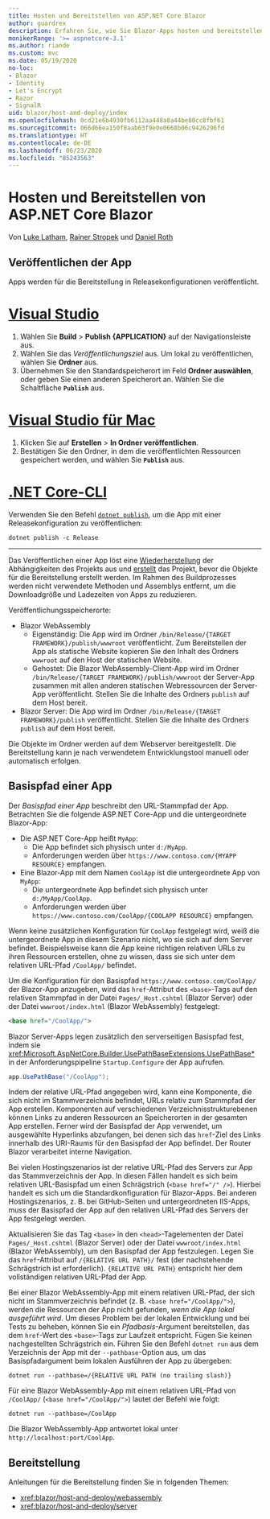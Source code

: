 ```yaml
---
title: Hosten und Bereitstellen von ASP.NET Core Blazor
author: guardrex
description: Erfahren Sie, wie Sie Blazor-Apps hosten und bereitstellen.
monikerRange: '>= aspnetcore-3.1'
ms.author: riande
ms.custom: mvc
ms.date: 05/19/2020
no-loc:
- Blazor
- Identity
- Let's Encrypt
- Razor
- SignalR
uid: blazor/host-and-deploy/index
ms.openlocfilehash: 0cd21e6b4930fb6112aa448a8a44be80cc8fbf61
ms.sourcegitcommit: 066d66ea150f8aab63f9e0e0668b06c9426296fd
ms.translationtype: HT
ms.contentlocale: de-DE
ms.lasthandoff: 06/23/2020
ms.locfileid: "85243563"
---
```

# <a name="host-and-deploy-aspnet-core-blazor"></a>Hosten und Bereitstellen von ASP.NET Core Blazor

Von [Luke Latham](https://github.com/guardrex), [Rainer Stropek](https://www.timecockpit.com) und [Daniel Roth](https://github.com/danroth27)

## <a name="publish-the-app"></a>Veröffentlichen der App

Apps werden für die Bereitstellung in Releasekonfigurationen veröffentlicht.

# <a name="visual-studio"></a>[Visual Studio](#tab/visual-studio)

1. Wählen Sie **Build** > **Publish {APPLICATION}** auf der Navigationsleiste aus.
1. Wählen Sie das *Veröffentlichungsziel* aus. Um lokal zu veröffentlichen, wählen Sie **Ordner** aus.
1. Übernehmen Sie den Standardspeicherort im Feld **Ordner auswählen**, oder geben Sie einen anderen Speicherort an. Wählen Sie die Schaltfläche **`Publish`** aus.

# <a name="visual-studio-for-mac"></a>[Visual Studio für Mac](#tab/visual-studio-mac)

1. Klicken Sie auf **Erstellen** > **In Ordner veröffentlichen**.
1. Bestätigen Sie den Ordner, in dem die veröffentlichten Ressourcen gespeichert werden, und wählen Sie **`Publish`** aus.

# <a name="net-core-cli"></a>[.NET Core-CLI](#tab/netcore-cli)

Verwenden Sie den Befehl [`dotnet publish`](/dotnet/core/tools/dotnet-publish), um die App mit einer Releasekonfiguration zu veröffentlichen:

```dotnetcli
dotnet publish -c Release
```

---

Das Veröffentlichen einer App löst eine [Wiederherstellung](/dotnet/core/tools/dotnet-restore) der Abhängigkeiten des Projekts aus und [erstellt](/dotnet/core/tools/dotnet-build) das Projekt, bevor die Objekte für die Bereitstellung erstellt werden. Im Rahmen des Buildprozesses werden nicht verwendete Methoden und Assemblys entfernt, um die Downloadgröße und Ladezeiten von Apps zu reduzieren.

Veröffentlichungsspeicherorte:

* Blazor WebAssembly
  * Eigenständig: Die App wird im Ordner `/bin/Release/{TARGET FRAMEWORK}/publish/wwwroot` veröffentlicht. Zum Bereitstellen der App als statische Website kopieren Sie den Inhalt des Ordners `wwwroot` auf den Host der statischen Website.
  * Gehostet: Die Blazor WebAssembly-Client-App wird im Ordner `/bin/Release/{TARGET FRAMEWORK}/publish/wwwroot` der Server-App zusammen mit allen anderen statischen Webressourcen der Server-App veröffentlicht. Stellen Sie die Inhalte des Ordners `publish` auf dem Host bereit.
* Blazor Server: Die App wird im Ordner `/bin/Release/{TARGET FRAMEWORK}/publish` veröffentlicht. Stellen Sie die Inhalte des Ordners `publish` auf dem Host bereit.

Die Objekte im Ordner werden auf dem Webserver bereitgestellt. Die Bereitstellung kann je nach verwendetem Entwicklungstool manuell oder automatisch erfolgen.

## <a name="app-base-path"></a>Basispfad einer App

Der *Basispfad einer App* beschreibt den URL-Stammpfad der App. Betrachten Sie die folgende ASP.NET Core-App und die untergeordnete Blazor-App:

* Die ASP.NET Core-App heißt `MyApp`:
  * Die App befindet sich physisch unter `d:/MyApp`.
  * Anforderungen werden über `https://www.contoso.com/{MYAPP RESOURCE}` empfangen.
* Eine Blazor-App mit dem Namen `CoolApp` ist die untergeordnete App von `MyApp`:
  * Die untergeordnete App befindet sich physisch unter `d:/MyApp/CoolApp`.
  * Anforderungen werden über `https://www.contoso.com/CoolApp/{COOLAPP RESOURCE}` empfangen.

Wenn keine zusätzlichen Konfiguration für `CoolApp` festgelegt wird, weiß die untergeordnete App in diesem Szenario nicht, wo sie sich auf dem Server befindet. Beispielsweise kann die App keine richtigen relativen URLs zu ihren Ressourcen erstellen, ohne zu wissen, dass sie sich unter dem relativen URL-Pfad `/CoolApp/` befindet.

Um die Konfiguration für den Basispfad `https://www.contoso.com/CoolApp/` der Blazor-App anzugeben, wird das `href`-Attribut des `<base>`-Tags auf den relativen Stammpfad in der Datei `Pages/_Host.cshtml` (Blazor Server) oder der Datei `wwwroot/index.html` (Blazor WebAssembly) festgelegt:

```html
<base href="/CoolApp/">
```

Blazor Server-Apps legen zusätzlich den serverseitigen Basispfad fest, indem sie <xref:Microsoft.AspNetCore.Builder.UsePathBaseExtensions.UsePathBase*> in der Anforderungspipeline `Startup.Configure` der App aufrufen.

```csharp
app.UsePathBase("/CoolApp");
```

Indem der relative URL-Pfad angegeben wird, kann eine Komponente, die sich nicht im Stammverzeichnis befindet, URLs relativ zum Stammpfad der App erstellen. Komponenten auf verschiedenen Verzeichnisstrukturebenen können Links zu anderen Ressourcen an Speicherorten in der gesamten App erstellen. Ferner wird der Basispfad der App verwendet, um ausgewählte Hyperlinks abzufangen, bei denen sich das `href`-Ziel des Links innerhalb des URI-Raums für den Basispfad der App befindet. Der Router Blazor verarbeitet interne Navigation.

Bei vielen Hostingszenarios ist der relative URL-Pfad des Servers zur App das Stammverzeichnis der App. In diesen Fällen handelt es sich beim relativen URL-Basispfad um einen Schrägstrich (`<base href="/" />`). Hierbei handelt es sich um die Standardkonfiguration für Blazor-Apps. Bei anderen Hostingszenarios, z. B. bei GitHub-Seiten und untergeordneten IIS-Apps, muss der Basispfad der App auf den relativen URL-Pfad des Servers der App festgelegt werden.

Aktualisieren Sie das Tag `<base>` in den `<head>`-Tagelementen der Datei `Pages/_Host.cshtml` (Blazor Server) oder der Datei `wwwroot/index.html` (Blazor WebAssembly), um den Basispfad der App festzulegen. Legen Sie das `href`-Attribut auf `/{RELATIVE URL PATH}/` fest (der nachstehende Schrägstrich ist erforderlich). `{RELATIVE URL PATH}` entspricht hier dem vollständigen relativen URL-Pfad der App.

Bei einer Blazor WebAssembly-App mit einem relativen URL-Pfad, der sich nicht im Stammverzeichnis befindet (z. B. `<base href="/CoolApp/">`), werden die Ressourcen der App nicht gefunden, *wenn die App lokal ausgeführt wird*. Um dieses Problem bei der lokalen Entwicklung und bei Tests zu beheben, können Sie ein *Pfadbasis*-Argument bereitstellen, das dem `href`-Wert des `<base>`-Tags zur Laufzeit entspricht. Fügen Sie keinen nachgestellten Schrägstrich ein. Führen Sie den Befehl `dotnet run` aus dem Verzeichnis der App mit der `--pathbase`-Option aus, um das Basispfadargument beim lokalen Ausführen der App zu übergeben:

```dotnetcli
dotnet run --pathbase=/{RELATIVE URL PATH (no trailing slash)}
```

Für eine Blazor WebAssembly-App mit einem relativen URL-Pfad von `/CoolApp/` (`<base href="/CoolApp/">`) lautet der Befehl wie folgt:

```dotnetcli
dotnet run --pathbase=/CoolApp
```

Die Blazor WebAssembly-App antwortet lokal unter `http://localhost:port/CoolApp`.

## <a name="deployment"></a>Bereitstellung

Anleitungen für die Bereitstellung finden Sie in folgenden Themen:

* <xref:blazor/host-and-deploy/webassembly>
* <xref:blazor/host-and-deploy/server>
